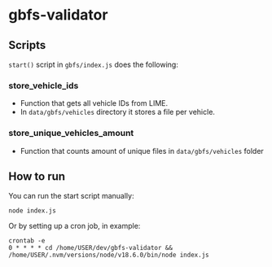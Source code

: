 # gbfs-validator

## Scripts

`start()` script in `gbfs/index.js` does the following:

### store_vehicle_ids

- Function that gets all vehicle IDs from LIME.
- In `data/gbfs/vehicles` directory it stores a file per vehicle.

### store_unique_vehicles_amount

- Function that counts amount of unique files in `data/gbfs/vehicles` folder

## How to run

You can run the start script manually:

    node index.js

Or by setting up a cron job, in example:

    crontab -e
    0 * * * * cd /home/USER/dev/gbfs-validator && /home/USER/.nvm/versions/node/v18.6.0/bin/node index.js
